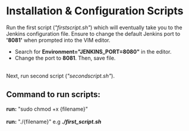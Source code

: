 # Installation & Configuration Scripts
Run the first script (_"firstscript.sh"_) which will eventually take you to the Jenkins configuration file. Ensure to change the default Jenkins port to **'8081'** when prompted into the VIM editor. <br> 

- Search for **Environment="JENKINS_PORT=8080"** in the editor. <br>
- Change the port to **8081**. Then, save file. <br><br>

Next, run second script (_"secondscript.sh"_).

## Command to run scripts:
**run:** "sudo chmod +x {filename}" <br><br>
**run:** "./{filename}" e.g _**./first_script.sh**_

